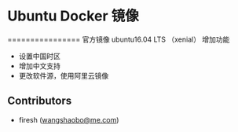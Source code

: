# Ubuntu Docker 镜像
================
官方镜像 ubuntu16.04 LTS （xenial）
增加功能
- 设置中国时区
- 增加中文支持
- 更改软件源，使用阿里云镜像

Contributors
-------------------
* firesh (wangshaobo@me.com)
